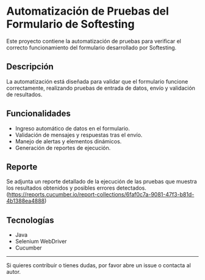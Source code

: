 # Automatización de Pruebas del Formulario de Softesting

Este proyecto contiene la automatización de pruebas para verificar el correcto funcionamiento del formulario desarrollado por Softesting.

## Descripción

La automatización está diseñada para validar que el formulario funcione correctamente, realizando pruebas de entrada de datos, envío y validación de resultados.

## Funcionalidades

- Ingreso automático de datos en el formulario.
- Validación de mensajes y respuestas tras el envío.
- Manejo de alertas y elementos dinámicos.
- Generación de reportes de ejecución.

## Reporte

Se adjunta un reporte detallado de la ejecución de las pruebas que muestra los resultados obtenidos y posibles errores detectados.
(https://reports.cucumber.io/report-collections/6faf0c7a-9081-47f3-b81d-4b1388ea4888)

## Tecnologías

- Java
- Selenium WebDriver
- Cucumber

---

Si quieres contribuir o tienes dudas, por favor abre un issue o contacta al autor.

